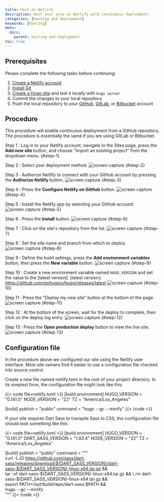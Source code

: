```yaml
---
title: Host on Netlify
description: Host your site on Netlify with continuous deployment.
categories: [hosting and deployment]
keywords: [hosting]
menu:
  docs:
    parent: hosting-and-deployment
toc: true
---
```


## Prerequisites

Please complete the following tasks before continuing:

1. [Create a Netlify account]
1. [Install Git]
1. [Create a Hugo site] and test it locally with `hugo server`
1. Commit the changes to your local repository
1. Push the local repository to your [GitHub], [GitLab], or [Bitbucket] account

[Bitbucket]: https://bitbucket.org/product
[Create a Hugo site]: /getting-started/quick-start/
[Create a Netlify account]: https://app.netlify.com/signup
[GitHub]: https://github.com
[GitLab]: https://about.gitlab.com/
[Install Git]: https://git-scm.com/book/en/v2/Getting-Started-Installing-Git

## Procedure

This procedure will enable continuous deployment from a GitHub repository. The procedure is essentially the same if you are using GitLab or Bitbucket.

Step 1
: Log in to your Netlify account, navigate to the Sites page, press the **Add new site** button, and choose "Import an existing project" from the dropdown menu.
{#step-1}

Step 2
: Select your deployment method.
![screen capture](netlify-step-02.png)
{#step-2}

Step 3
: Authorize Netlify to connect with your GitHub account by pressing the **Authorize Netlify** button.
![screen capture](netlify-step-03.png)
{#step-3}

Step 4
: Press the **Configure Netlify on GitHub** button.
![screen capture](netlify-step-04.png)
{#step-4}

Step 5
: Install the Netlify app by selecting your GitHub account.
![screen capture](netlify-step-05.png)
{#step-5}

Step 6
: Press the **Install** button.
![screen capture](netlify-step-06.png)
{#step-6}

Step 7
: Click on the site's repository from the list.
![screen capture](netlify-step-07.png)
{#step-7}

Step 8
: Set the site name and branch from which to deploy.
![screen capture](netlify-step-08.png)
{#step-8}

Step 9
: Define the build settings, press the **Add environment variables** button, then press the **New variable** button.
![screen capture](netlify-step-09.png)
{#step-9}

Step 10
: Create a new environment variable named `HUGO_VERSION` and set the value to the [latest version].
[latest version]: https://github.com/gohugoio/hugo/releases/latest
![screen capture](netlify-step-10.png)
{#step-10}

Step 11
: Press the "Deploy my new site" button at the bottom of the page.
![screen capture](netlify-step-11.png)
{#step-11}

Step 12
: At the bottom of the screen, wait for the deploy to complete, then click on the deploy log entry.
![screen capture](netlify-step-12.png)
{#step-12}

Step 13
: Press the **Open production deploy** button to view the live site.
![screen capture](netlify-step-13.png)
{#step-13}

## Configuration file

In the procedure above we configured our site using the Netlify user interface. Most site owners find it easier to use a configuration file checked into source control.

Create a new file named netlify.toml in the root of your project directory. In its simplest form, the configuration file might look like this:

{{< code file=netlify.toml >}}
[build.environment]
HUGO_VERSION = "0.141.0"
NODE_VERSION = "22"
TZ = "America/Los_Angeles"

[build]
publish = "public"
command = "hugo --gc --minify"
{{< /code >}}

If your site requires Dart Sass to transpile Sass to CSS, the configuration file should look something like this:

{{< code file=netlify.toml >}}
[build.environment]
HUGO_VERSION = "0.141.0"
DART_SASS_VERSION = "1.83.4"
NODE_VERSION = "22"
TZ = "America/Los_Angeles"

[build]
publish = "public"
command = """\
  curl -LJO https://github.com/sass/dart-sass/releases/download/${DART_SASS_VERSION}/dart-sass-${DART_SASS_VERSION}-linux-x64.tar.gz && \
  tar -xf dart-sass-${DART_SASS_VERSION}-linux-x64.tar.gz && \
  rm dart-sass-${DART_SASS_VERSION}-linux-x64.tar.gz && \
  export PATH=/opt/build/repo/dart-sass:$PATH && \
  hugo --gc --minify \
  """
{{< /code >}}
